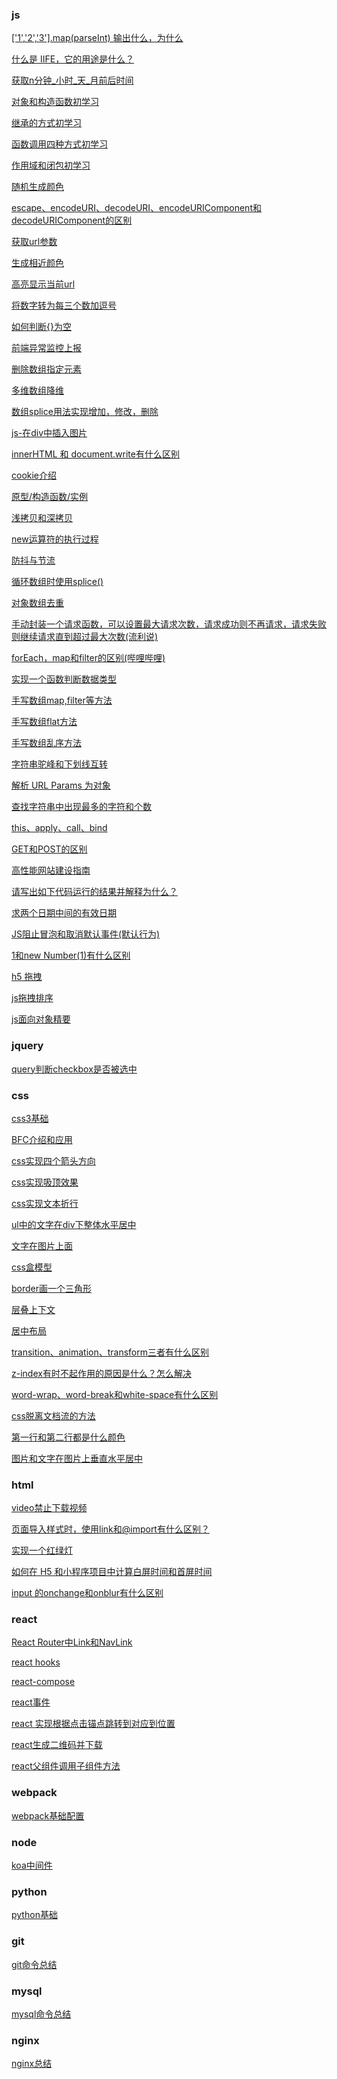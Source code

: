 <!--
 * @Author: your name
 * @Date: 2020-01-21 14:20:37
 * @LastEditTime: 2020-03-10 15:39:22
 * @LastEditors: Please set LastEditors
 * @Description: In User Settings Edit
 * @FilePath: /fe_blog/README.md
 -->

### js
[['1','2','3'].map(parseInt) 输出什么，为什么](https://github.com/liangchaofei/fe_blog/blob/master/js/01/README.md)

[什么是 IIFE，它的用途是什么？](https://github.com/liangchaofei/fe_blog/blob/master/js/02/README.md)

[获取n分钟_小时_天_月前后时间](https://github.com/liangchaofei/fe_blog/blob/master/js/03/README.md)

[对象和构造函数初学习](https://github.com/liangchaofei/fe_blog/blob/master/js/04/README.md)

[继承的方式初学习](https://github.com/liangchaofei/fe_blog/blob/master/js/05/README.md)

[函数调用四种方式初学习](https://github.com/liangchaofei/fe_blog/blob/master/js/06/README.md)

[作用域和闭包初学习](https://github.com/liangchaofei/fe_blog/blob/master/js/07/README.md)

[随机生成颜色](https://github.com/liangchaofei/fe_blog/blob/master/js/08/README.md)

[escape、encodeURI、decodeURI、encodeURIComponent和decodeURIComponent的区别](https://github.com/liangchaofei/fe_blog/blob/master/js/09/README.md)

[获取url参数](https://github.com/liangchaofei/fe_blog/blob/master/js/10/README.md)

[生成相近颜色](https://github.com/liangchaofei/fe_blog/blob/master/js/11/README.md)

[高亮显示当前url](https://github.com/liangchaofei/fe_blog/blob/master/js/12/README.md)

[将数字转为每三个数加逗号](https://github.com/liangchaofei/fe_blog/blob/master/js/13/README.md)

[如何判断{}为空](https://github.com/liangchaofei/fe_blog/blob/master/js/14/README.md)

[前端异常监控上报](https://github.com/liangchaofei/fe_blog/blob/master/js/15/README.md)

[删除数组指定元素](https://github.com/liangchaofei/fe_blog/blob/master/js/16/README.md)

[多维数组降维](https://github.com/liangchaofei/fe_blog/blob/master/js/17/README.md)

[数组splice用法实现增加，修改，删除](https://github.com/liangchaofei/fe_blog/blob/master/js/18/README.md)

[js-在div中插入图片](https://github.com/liangchaofei/fe_blog/blob/master/js/19/README.md)

[innerHTML 和 document.write有什么区别](https://github.com/liangchaofei/fe_blog/blob/master/js/20/README.md)

[cookie介绍](https://github.com/liangchaofei/fe_blog/blob/master/js/21/README.md)

[原型/构造函数/实例](https://github.com/liangchaofei/fe_blog/blob/master/js/22/README.md)

[浅拷贝和深拷贝](https://github.com/liangchaofei/fe_blog/blob/master/js/23/README.md)

[new运算符的执行过程](https://github.com/liangchaofei/fe_blog/blob/master/js/24/README.md)

[防抖与节流](https://github.com/liangchaofei/fe_blog/blob/master/js/25/README.md)

[循环数组时使用splice()](https://github.com/liangchaofei/fe_blog/blob/master/js/26/README.md)


[对象数组去重](https://github.com/liangchaofei/fe_blog/blob/master/js/27/README.md)

[手动封装一个请求函数，可以设置最大请求次数，请求成功则不再请求，请求失败则继续请求直到超过最大次数(流利说)](https://github.com/liangchaofei/fe_blog/blob/master/js/28/README.md)

[forEach，map和filter的区别(哔哩哔哩)](https://github.com/liangchaofei/fe_blog/blob/master/js/29/README.md)

[实现一个函数判断数据类型](https://github.com/liangchaofei/fe_blog/blob/master/js/30/README.md)

[手写数组map,filter等方法](https://github.com/liangchaofei/fe_blog/blob/master/js/31/README.md)

[手写数组flat方法](https://github.com/liangchaofei/fe_blog/blob/master/js/32/README.md)

[手写数组乱序方法](https://github.com/liangchaofei/fe_blog/blob/master/js/33/README.md)

[字符串驼峰和下划线互转](https://github.com/liangchaofei/fe_blog/blob/master/js/34/README.md)

[解析 URL Params 为对象](https://github.com/liangchaofei/fe_blog/blob/master/js/35/README.md)

[查找字符串中出现最多的字符和个数](https://github.com/liangchaofei/fe_blog/blob/master/js/36/README.md)

[this、apply、call、bind](https://github.com/liangchaofei/fe_blog/blob/master/js/37/README.md)

[GET和POST的区别](https://github.com/liangchaofei/fe_blog/blob/master/js/38/README.md)

[高性能网站建设指南](https://github.com/liangchaofei/fe_blog/blob/master/js/39/README.md)

[请写出如下代码运行的结果并解释为什么？](https://github.com/liangchaofei/fe_blog/blob/master/js/40/README.md)

[求两个日期中间的有效日期](https://github.com/liangchaofei/fe_blog/blob/master/js/41/README.md)

[JS阻止冒泡和取消默认事件(默认行为)](https://github.com/liangchaofei/fe_blog/blob/master/js/42/README.md)

[1和new Number(1)有什么区别](https://github.com/liangchaofei/fe_blog/blob/master/js/43/README.md)

[h5 拖拽](https://github.com/liangchaofei/fe_blog/blob/master/js/44/README.md)

[js拖拽排序](https://github.com/liangchaofei/fe_blog/blob/master/js/45/README.md)

[js面向对象精要](https://github.com/liangchaofei/fe_blog/blob/master/js/46/README.md)

### jquery
[query判断checkbox是否被选中](https://github.com/liangchaofei/fe_blog/blob/master/jq/01/README.md)


### css
[css3基础](https://github.com/liangchaofei/fe_blog/blob/master/css/css3基础)

[BFC介绍和应用](https://github.com/liangchaofei/fe_blog/blob/master/css/01/README.md)

[css实现四个箭头方向](https://github.com/liangchaofei/fe_blog/blob/master/css/02/README.md)

[css实现吸顶效果](https://github.com/liangchaofei/fe_blog/blob/master/css/03/README.md)

[css实现文本折行](https://github.com/liangchaofei/fe_blog/blob/master/css/04/README.md)

[ul中的文字在div下整体水平居中](https://github.com/liangchaofei/fe_blog/blob/master/css/05/README.md)

[文字在图片上面](https://github.com/liangchaofei/fe_blog/blob/master/css/06/README.md)

[css盒模型](https://github.com/liangchaofei/fe_blog/blob/master/css/07/README.md)

[border画一个三角形](https://github.com/liangchaofei/fe_blog/blob/master/css/08/README.md)

[层叠上下文](https://github.com/liangchaofei/fe_blog/blob/master/css/09/README.md)

[居中布局](https://github.com/liangchaofei/fe_blog/blob/master/css/10/README.md)

[transition、animation、transform三者有什么区别](https://github.com/liangchaofei/fe_blog/blob/master/css/11/README.md)

[z-index有时不起作用的原因是什么？怎么解决](https://github.com/liangchaofei/fe_blog/blob/master/css/12/README.md)

[word-wrap、word-break和white-space有什么区别](https://github.com/liangchaofei/fe_blog/blob/master/css/13/README.md)

[css脱离文档流的方法](https://github.com/liangchaofei/fe_blog/blob/master/css/14/README.md)

[第一行和第二行都是什么颜色](https://github.com/liangchaofei/fe_blog/blob/master/css/15/README.md)

[图片和文字在图片上垂直水平居中](https://github.com/liangchaofei/fe_blog/blob/master/css/16/README.md)


### html

[video禁止下载视频](https://github.com/liangchaofei/fe_blog/blob/master/html/01/README.md)

[页面导入样式时，使用link和@import有什么区别？](https://github.com/liangchaofei/fe_blog/blob/master/html/02/README.md)

[实现一个红绿灯](https://github.com/liangchaofei/fe_blog/blob/master/html/03/README.md)

[如何在 H5 和小程序项目中计算白屏时间和首屏时间](https://github.com/liangchaofei/fe_blog/blob/master/html/04/README.md)

[input 的onchange和onblur有什么区别](https://github.com/liangchaofei/fe_blog/blob/master/html/05/README.md)

### react

[React Router中Link和NavLink](https://github.com/liangchaofei/fe_blog/blob/master/react/01/README.md)

[react hooks](https://github.com/liangchaofei/fe_blog/blob/master/react/02/README.md)

[react-compose](https://github.com/liangchaofei/fe_blog/blob/master/react/03/README.md)

[react事件](https://github.com/liangchaofei/fe_blog/blob/master/react/04/README.md)

[react 实现根据点击锚点跳转到对应到位置](https://github.com/liangchaofei/fe_blog/blob/master/react/05/README.md)

[react生成二维码并下载](https://github.com/liangchaofei/fe_blog/blob/master/react/06/README.md)

[react父组件调用子组件方法](https://github.com/liangchaofei/fe_blog/blob/master/react/07/README.md)


### webpack 

[webpack基础配置](https://github.com/liangchaofei/fe_blog/blob/master/webpack/01/README.md)

### node

[koa中间件](https://github.com/liangchaofei/fe_blog/blob/master/node/01/README.md)

### python

[python基础](https://github.com/liangchaofei/fe_blog/blob/master/python/01/README.md)

### git

[git命令总结](https://github.com/liangchaofei/fe_blog/blob/master/git/README.md)

### mysql

[mysql命令总结](https://github.com/liangchaofei/fe_blog/blob/master/mysql/README.md)

### nginx

[nginx总结](https://github.com/liangchaofei/fe_blog/blob/master/nginx/README.md)
